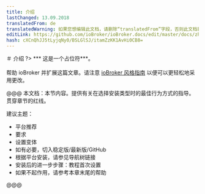 ```yaml
---
title: 介绍
lastChanged: 13.09.2018
translatedFrom: de
translatedWarning: 如果您想编辑此文档，请删除“translatedFrom”字段，否则此文档将再次自动翻译
editLink: https://github.com/ioBroker/ioBroker.docs/edit/master/docs/zh-cn/install/README.md
hash: cXCnQhJJ5tLyjqNy0/BSLGlSJ/itamZzKK1AvHi0CB8=
---
```

＃ 介绍
?> *** 这是一个占位符***。<br><br>帮助 ioBroker 并扩展这篇文章。请注意 [ioBroker 风格指南](https://www.iobroker.net/#de/documentation/community/styleguidedoc.md) 以便可以更轻松地采用更改。

@@@ 本文档：本节内容。提供有关在选择安装类型时的最佳行为方式的指导。贯穿章节的红线。

建议主题：

* 平台推荐
* 要求
* 设置变体
* 如有必要，切入稳定版/最新版/GitHub
* 根据平台安装，请参见导航树链接
* 安装后的进一步步骤：教程首次设置
* 如果不起作用，请参考本章末尾的帮助

@@@